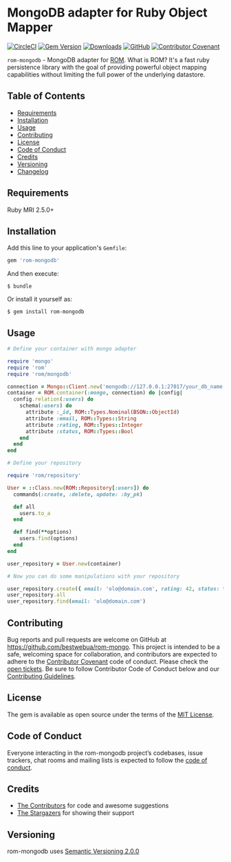 # MongoDB adapter for Ruby Object Mapper

<!-- [![Maintainability](https://api.codeclimate.com/v1/badges/5ea9da61ef468b8ad4c4/maintainability)](https://codeclimate.com/github/bestwebua/rom-mongo/maintainability)
[![Test Coverage](https://api.codeclimate.com/v1/badges/5ea9da61ef468b8ad4c4/test_coverage)](https://codeclimate.com/github/bestwebua/rom-mongo/test_coverage) -->
[![CircleCI](https://circleci.com/gh/bestwebua/rom-mongo/tree/master.svg?style=svg)](https://circleci.com/gh/bestwebua/rom-mongo/tree/master)
[![Gem Version](https://badge.fury.io/rb/rom-mongodb.svg)](https://badge.fury.io/rb/rom-mongodb)
[![Downloads](https://img.shields.io/gem/dt/rom-mongodb.svg?colorA=004d99&colorB=0073e6)](https://rubygems.org/gems/rom-mongodb)
[![GitHub](https://img.shields.io/github/license/bestwebua/rom-mongo)](LICENSE.txt)
[![Contributor Covenant](https://img.shields.io/badge/Contributor%20Covenant-v1.4%20adopted-ff69b4.svg)](CODE_OF_CONDUCT.md)

`rom-mongodb` - MongoDB adapter for [ROM](https://rom-rb.org). What is ROM? It's a fast ruby persistence library with the goal of providing powerful object mapping capabilities without limiting the full power of the underlying datastore.

## Table of Contents

- [Requirements](#requirements)
- [Installation](#installation)
- [Usage](#usage)
- [Contributing](#contributing)
- [License](#license)
- [Code of Conduct](#code-of-conduct)
- [Credits](#credits)
- [Versioning](#versioning)
- [Changelog](CHANGELOG.md)

## Requirements

Ruby MRI 2.5.0+

## Installation

Add this line to your application's `Gemfile`:

```ruby
gem 'rom-mongodb'
```

And then execute:

    $ bundle

Or install it yourself as:

    $ gem install rom-mongodb

## Usage

```ruby
# Define your container with mongo adapter

require 'mongo'
require 'rom'
require 'rom/mongodb'

connection = Mongo::Client.new('mongodb://127.0.0.1:27017/your_db_name')
container = ROM.container(:mongo, connection) do |config|
  config.relation(:users) do
    schema(:users) do
      attribute :_id, ROM::Types.Nominal(BSON::ObjectId)
      attribute :email, ROM::Types::String
      attribute :rating, ROM::Types::Integer
      attribute :status, ROM::Types::Bool
    end
  end
end

# Define your repository

require 'rom/repository'

User = ::Class.new(ROM::Repository[:users]) do
  commands(:create, :delete, update: :by_pk)

  def all
    users.to_a
  end

  def find(**options)
    users.find(options)
  end
end

user_repository = User.new(container)

# Now you can do some manipulations with your repository

user_repository.create({ email: 'olo@domain.com', rating: 42, status: true })
user_repository.all
user_repository.find(email: 'olo@domain.com')
```

## Contributing

Bug reports and pull requests are welcome on GitHub at https://github.com/bestwebua/rom-mongo. This project is intended to be a safe, welcoming space for collaboration, and contributors are expected to adhere to the [Contributor Covenant](http://contributor-covenant.org) code of conduct. Please check the [open tickets](https://github.com/bestwebua/rom-mongo/issues). Be sure to follow Contributor Code of Conduct below and our [Contributing Guidelines](CONTRIBUTING.md).

## License

The gem is available as open source under the terms of the [MIT License](https://opensource.org/licenses/MIT).

## Code of Conduct

Everyone interacting in the rom-mongodb project’s codebases, issue trackers, chat rooms and mailing lists is expected to follow the [code of conduct](CODE_OF_CONDUCT.md).

## Credits

- [The Contributors](https://github.com/bestwebua/rom-mongo/graphs/contributors) for code and awesome suggestions
- [The Stargazers](https://github.com/bestwebua/rom-mongo/stargazers) for showing their support

## Versioning

rom-mongodb uses [Semantic Versioning 2.0.0](https://semver.org)
